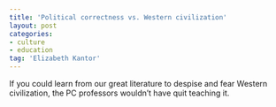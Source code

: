 ```yaml
---
title: 'Political correctness vs. Western civilization'
layout: post
categories:
- culture
- education
tag: 'Elizabeth Kantor'
---
```


If you could learn from our great literature to despise and fear Western civilization, the PC professors wouldn’t have quit teaching it.